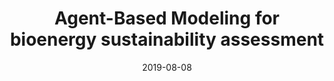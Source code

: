 ---
title: "Agent-Based Modeling for bioenergy sustainability assessment"
collection: publications
permalink: /publication/2019-08-08-j.landurbplan.2019.04.019
excerpt: 'Woody biomass bioenergy is an important renewable alternative to conventional fossil fuels. However, the negative land-use change impacts of biomass harvesting necessary for bioenergy production can potentially outweigh its positive benefits if poorly managed. In this paper, we explain how Agent-Based Modeling (ABM), a form of computer simulation, can be used to conduct a comprehensive bioenergy sustainability assessment to identify possible gains and trade-offs necessary to develop bioenergy in regions with large numbers of private family forest owners or smallholders who own a significant share of available biomass. We discuss how ABM simulation can overcome the barriers of existing sustainability assessment tools and provide a demonstration of the sustainability assessment capabilities of an ABM using a hypothetical case study that explores the introduction of a bioenergy conversion facility in the Western Upper Peninsula of Michigan, United States. We conduct a series of alternative futures scenarios and compare the sustainability outcomes of three alternative policy regimes using voluntary incentive programs to encourage smallholders to harvest biomass.'
date: 2019-08-08
venue: 'Landscape and Urban Planning'
paperurl: 'https://doi.org/10.1016/j.landurbplan.2019.04.019'
citation: 'Rouleau, M., & Zupko, R. (2019). Agent-based modeling for bioenergy sustainability assessment. <i>Landscape and Urban Planning</i>, 188, 54-63.'
---